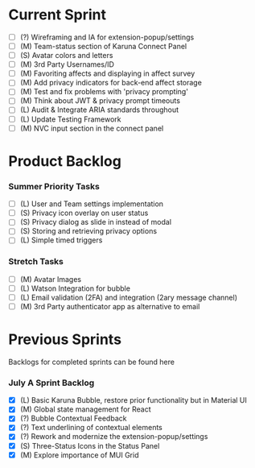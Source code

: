 # Current Sprint
- [ ] (?) Wireframing and IA for extension-popup/settings
- [ ] (M) Team-status section of Karuna Connect Panel
- [ ] (S) Avatar colors and letters
- [ ] (M) 3rd Party Usernames/ID
- [ ] (M) Favoriting affects and displaying in affect survey
- [ ] (M) Add privacy indicators for back-end affect storage
- [ ] (M) Test and fix problems with 'privacy prompting'
- [ ] (M) Think about JWT & privacy prompt timeouts
- [ ] (L) Audit & Integrate ARIA standards throughout
- [ ] (L) Update Testing Framework
- [ ] (M) NVC input section in the connect panel

# Product Backlog
### Summer Priority Tasks
- [ ] (L) User and Team settings implementation
- [ ] (S) Privacy icon overlay on user status
- [ ] (S) Privacy dialog as slide in instead of modal
- [ ] (S) Storing and retrieving privacy options
- [ ] (L) Simple timed triggers

### Stretch Tasks
- [ ] (M) Avatar Images
- [ ] (L) Watson Integration for bubble
- [ ] (L) Email validation (2FA) and integration (2ary message channel)
- [ ] (M) 3rd Party authenticator app as alternative to email

# Previous Sprints
Backlogs for completed sprints can be found here

### July A Sprint Backlog
- [x] (L) Basic Karuna Bubble, restore prior functionality but in Material UI
- [X] (M) Global state management for React
- [X] (?) Bubble Contextual Feedback
- [X] (?) Text underlining of contextual elements
- [X] (?) Rework and modernize the extension-popup/settings
- [X] (S) Three-Status Icons in the Status Panel
- [X] (M) Explore importance of MUI Grid
